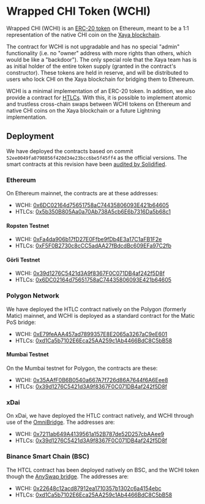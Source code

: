 # Wrapped CHI Token (WCHI)

Wrapped CHI (WCHI) is an
[ERC-20 token](https://ethereum.org/en/developers/docs/standards/tokens/erc-20/)
on Ethereum, meant to be a 1:1 representation of the native CHI coin
on the [Xaya blockchain](https://xaya.io/).

The contract for WCHI is not upgradable and has no special "admin" functionality
(i.e. no "owner" address with more rights than others, which would be like
a "backdoor").  The only special role
that the Xaya team has is as initial holder of the entire token supply
(granted in the contract's constructor).  These tokens are held in reserve,
and will be distributed to users who lock CHI on the Xaya blockchain
for bridging them to Ethereum.

WCHI is a minimal implementation of an ERC-20 token.  In addition, we also
provide a contract for
[HTLCs](https://en.bitcoin.it/wiki/Hash_Time_Locked_Contracts).
With this, it is possible to implement atomic and trustless cross-chain swaps
between WCHI tokens on Ethereum and native CHI coins on the Xaya blockchain or
a future Lightning implementation.

## Deployment

We have deployed the contracts based on commit
`52ee0049fa0798856f420d34e23bcc6be5f45ff4` as the official versions.
The smart contracts at this revision have been [audited by
Solidified](https://github.com/solidified-platform/audits/blob/master/Audit%20Report%20-%20WCHI%20%20%5B30.03.2021%5D.pdf).

### Ethereum

On Ethereum mainnet, the contracts are at these addresses:

- WCHI: [0x6DC02164d75651758aC74435806093E421b64605](https://etherscan.io/address/0x6DC02164d75651758aC74435806093E421b64605)
- HTLCs: [0x5b350B805Aa0a70Ab738A5cb6E6b7316Da5b68c1](https://etherscan.io/address/0x5b350B805Aa0a70Ab738A5cb6E6b7316Da5b68c1)

#### Ropsten Testnet

- WCHI: [0xFa4da906b17fD27E0Ffbe9fDb4E3a17C1aFB1F2e](https://ropsten.etherscan.io/address/0xFa4da906b17fD27E0Ffbe9fDb4E3a17C1aFB1F2e)
- HTLCs: [0xF5F0B2730c8cCC5adAA27fBdcdBc609EFa97C2fb](https://ropsten.etherscan.io/address/0xF5F0B2730c8cCC5adAA27fBdcdBc609EFa97C2fb)

#### Görli Testnet

- WCHI: [0x39d1276C5421d3A9f8367F0C071DB4af242f5D8f](https://goerli.etherscan.io/address/0x39d1276c5421d3a9f8367f0c071db4af242f5d8f)
- HTLCs: [0x6DC02164d75651758aC74435806093E421b64605](https://goerli.etherscan.io/address/0x6dc02164d75651758ac74435806093e421b64605)

### Polygon Network

We have deployed the HTLC contract natively on the Polygon (formerly Matic)
mainnet, and
WCHI is deployed as a standard contract for the Matic PoS bridge:

- WCHI: [0xE79feAAA457ad7899357E8E2065a3267aC9eE601](https://polygonscan.com/address/0xE79feAAA457ad7899357E8E2065a3267aC9eE601)
- HTLCs: [0xd1Ca5b7102E6Eca25AA259c1Ab4466BdC8C5bB58](https://polygonscan.com/address/0xd1Ca5b7102E6Eca25AA259c1Ab4466BdC8C5bB58)

#### Mumbai Testnet

On the Mumbai testnet for Polygon, the contracts are these:

- WCHI: [0x35AAfF0B6B0540a667A7f726d86A7644f6A6Eee8](https://explorer-mumbai.maticvigil.com/address/0x35AAfF0B6B0540a667A7f726d86A7644f6A6Eee8)
- HTLCs: [0x39d1276C5421d3A9f8367F0C071DB4af242f5D8f](https://explorer-mumbai.maticvigil.com/address/0x39d1276C5421d3A9f8367F0C071DB4af242f5D8f)

### xDai

On xDai, we have deployed the HTLC contract natively, and WCHI through
use of the [OmniBridge](https://omni.xdaichain.com/bridge).  The addresses are:

- WCHI: [0x7211ab649A4139561a152B787de52D257cbAAee9](https://blockscout.com/xdai/mainnet/address/0x7211ab649A4139561a152B787de52D257cbAAee9)
- HTLCs: [0x39d1276C5421d3A9f8367F0C071DB4af242f5D8f](https://blockscout.com/xdai/mainnet/address/0x39d1276C5421d3A9f8367F0C071DB4af242f5D8f)

### Binance Smart Chain (BSC)

The HTCL contract has been deployed natively on BSC, and the WCHI token
though the [AnySwap bridge](https://multichain.xyz/).  The addresses are:

- WCHI: [0x22648c12acd87912ea1710357b1302c6a4154ebc](https://bscscan.com/address/0x22648c12acd87912ea1710357b1302c6a4154ebc)
- HTLCs: [0xd1Ca5b7102E6Eca25AA259c1Ab4466BdC8C5bB58](https://bscscan.com/address/0xd1ca5b7102e6eca25aa259c1ab4466bdc8c5bb58)
